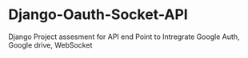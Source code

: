 # Django-Oauth-Socket-API
Django Project assesment for API end Point to Intregrate Google Auth, Google drive, WebSocket 

